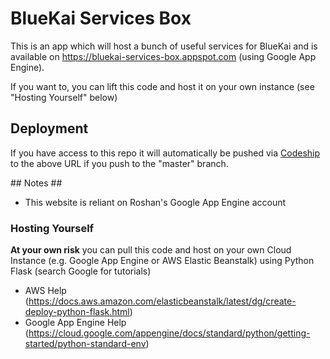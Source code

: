 # BlueKai Services Box

This is an app which will host a bunch of useful services for BlueKai and is available on https://bluekai-services-box.appspot.com (using Google App Engine).

If you want to, you can lift this code and host it on your own instance (see "Hosting Yourself" below)

## Deployment ##

If you have access to this repo it will automatically be pushed via [Codeship](http://www.codeship.com) to the above URL if you push to the "master" branch.

## Notes ##

- This website is reliant on Roshan's Google App Engine account

### Hosting Yourself ###

**At your own risk** you can pull this code and host on your own Cloud Instance (e.g. Google App Engine or AWS Elastic Beanstalk) using Python Flask (search Google for tutorials)

- AWS Help (https://docs.aws.amazon.com/elasticbeanstalk/latest/dg/create-deploy-python-flask.html)
- Google App Engine Help (https://cloud.google.com/appengine/docs/standard/python/getting-started/python-standard-env)
